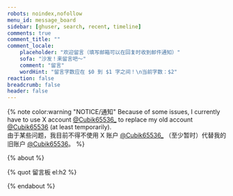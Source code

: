 ```yaml
---
robots: noindex,nofollow
menu_id: message_board
sidebar: [ghuser, search, recent, timeline]
comments: true
comment_title: ""
comment_locale:
    placeholder: "欢迎留言（填写邮箱可以在回复时收到邮件通知）"
    sofa: "沙发！来留言吧～"
    comment: "留言"
    wordHint: "留言字数应在 $0 到 $1 字之间！\n当前字数：$2"
reaction: false
breadcrumb: false
header: false
---
```


{% note color:warning "NOTICE/通知" Because of some issues, I currently have to use X account [@Cubik65536_](https://x.com/Cubik65536_) to replace my old account [@Cubik65536](https://x.com/Cubik65536) (at least temporarily).<br/>由于某些问题，我目前不得不使用 X 账户 [@Cubik65536_](https://x.com/Cubik65536_) （至少暂时）代替我的旧账户 [@Cubik65536](https://x.com/Cubik65536)。 %}

{% about %}

{% quot 留言板 el:h2 %}

{% endabout %}
